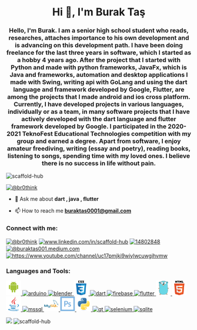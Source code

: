 <h1 align="center">Hi 👋, I'm Burak Taş</h1>
<h3 align="center">Hello, I'm Burak. I am a senior high school student who reads, researches, attaches importance to his own development and is advancing on this development path. I have been doing freelance for the last three years in software, which I started as a hobby 4 years ago. After the project that I started with Python and made with python frameworks, JavaFx, which is Java and frameworks, automation and desktop applications I made with Swing, writing api with GoLang and using the dart language and framework developed by Google, Flutter, are among the projects that I made android and ios cross platform. Currently, I have developed projects in various languages, individually or as a team, in many software projects that I have actively developed with the dart language and flutter framework developed by Google. I participated in the 2020-2021 TeknoFest Educational Technologies competition with my group and earned a degree. Apart from software, I enjoy amateur freediving, writing (essay and poetry), reading books, listening to songs, spending time with my loved ones. I believe there is no success in life without pain.</h3>

<p align="left"> <img src="https://komarev.com/ghpvc/?username=scaffold-hub&label=Profile%20views&color=0e75b6&style=flat" alt="scaffold-hub" /> </p>


<p align="left"> <a href="https://twitter.com/@br0think" target="blank"><img src="https://img.shields.io/twitter/follow/@br0think?logo=twitter&style=for-the-badge" alt="@br0think" /></a> </p>

- 💬 Ask me about **dart , java , flutter**

- 📫 How to reach me **buraktas0001@gmail.com**

<h3 align="left">Connect with me:</h3>
<p align="left">
<a href="https://twitter.com/@br0think" target="blank"><img align="center" src="https://raw.githubusercontent.com/rahuldkjain/github-profile-readme-generator/master/src/images/icons/Social/twitter.svg" alt="@br0think" height="30" width="40" /></a>
<a href="https://linkedin.com/in/www.linkedin.com/in/scaffold-hub" target="blank"><img align="center" src="https://raw.githubusercontent.com/rahuldkjain/github-profile-readme-generator/master/src/images/icons/Social/linked-in-alt.svg" alt="www.linkedin.com/in/scaffold-hub" height="30" width="40" /></a>
<a href="https://stackoverflow.com/users/14802848" target="blank"><img align="center" src="https://raw.githubusercontent.com/rahuldkjain/github-profile-readme-generator/master/src/images/icons/Social/stack-overflow.svg" alt="14802848" height="30" width="40" /></a>
<a href="https://medium.com/@buraktas001.medium.com" target="blank"><img align="center" src="https://raw.githubusercontent.com/rahuldkjain/github-profile-readme-generator/master/src/images/icons/Social/medium.svg" alt="@buraktas001.medium.com" height="30" width="40" /></a>
<a href="https://www.youtube.com/c/https://www.youtube.com/channel/uc17pmjki9wiylwcuwgihvmw" target="blank"><img align="center" src="https://raw.githubusercontent.com/rahuldkjain/github-profile-readme-generator/master/src/images/icons/Social/youtube.svg" alt="https://www.youtube.com/channel/uc17pmjki9wiylwcuwgihvmw" height="30" width="40" /></a>
</p>

<h3 align="left">Languages and Tools:</h3>
<p align="left"> <a href="https://developer.android.com" target="_blank" rel="noreferrer"> <img src="https://raw.githubusercontent.com/devicons/devicon/master/icons/android/android-original-wordmark.svg" alt="android" width="40" height="40"/> </a> <a href="https://www.arduino.cc/" target="_blank" rel="noreferrer"> <img src="https://cdn.worldvectorlogo.com/logos/arduino-1.svg" alt="arduino" width="40" height="40"/> </a> <a href="https://www.blender.org/" target="_blank" rel="noreferrer"> <img src="https://download.blender.org/branding/community/blender_community_badge_white.svg" alt="blender" width="40" height="40"/> </a> <a href="https://www.w3schools.com/css/" target="_blank" rel="noreferrer"> <img src="https://raw.githubusercontent.com/devicons/devicon/master/icons/css3/css3-original-wordmark.svg" alt="css3" width="40" height="40"/> </a> <a href="https://dart.dev" target="_blank" rel="noreferrer"> <img src="https://www.vectorlogo.zone/logos/dartlang/dartlang-icon.svg" alt="dart" width="40" height="40"/> </a> <a href="https://firebase.google.com/" target="_blank" rel="noreferrer"> <img src="https://www.vectorlogo.zone/logos/firebase/firebase-icon.svg" alt="firebase" width="40" height="40"/> </a> <a href="https://flutter.dev" target="_blank" rel="noreferrer"> <img src="https://www.vectorlogo.zone/logos/flutterio/flutterio-icon.svg" alt="flutter" width="40" height="40"/> </a> <a href="https://golang.org" target="_blank" rel="noreferrer"> <img src="https://raw.githubusercontent.com/devicons/devicon/master/icons/go/go-original.svg" alt="go" width="40" height="40"/> </a> <a href="https://www.w3.org/html/" target="_blank" rel="noreferrer"> <img src="https://raw.githubusercontent.com/devicons/devicon/master/icons/html5/html5-original-wordmark.svg" alt="html5" width="40" height="40"/> </a> <a href="https://www.java.com" target="_blank" rel="noreferrer"> <img src="https://raw.githubusercontent.com/devicons/devicon/master/icons/java/java-original.svg" alt="java" width="40" height="40"/> </a> <a href="https://www.microsoft.com/en-us/sql-server" target="_blank" rel="noreferrer"> <img src="https://www.svgrepo.com/show/303229/microsoft-sql-server-logo.svg" alt="mssql" width="40" height="40"/> </a> <a href="https://www.mysql.com/" target="_blank" rel="noreferrer"> <img src="https://raw.githubusercontent.com/devicons/devicon/master/icons/mysql/mysql-original-wordmark.svg" alt="mysql" width="40" height="40"/> </a> <a href="https://www.photoshop.com/en" target="_blank" rel="noreferrer"> <img src="https://raw.githubusercontent.com/devicons/devicon/master/icons/photoshop/photoshop-line.svg" alt="photoshop" width="40" height="40"/> </a> <a href="https://www.python.org" target="_blank" rel="noreferrer"> <img src="https://raw.githubusercontent.com/devicons/devicon/master/icons/python/python-original.svg" alt="python" width="40" height="40"/> </a> <a href="https://www.qt.io/" target="_blank" rel="noreferrer"> <img src="https://upload.wikimedia.org/wikipedia/commons/0/0b/Qt_logo_2016.svg" alt="qt" width="40" height="40"/> </a> <a href="https://www.selenium.dev" target="_blank" rel="noreferrer"> <img src="https://raw.githubusercontent.com/detain/svg-logos/780f25886640cef088af994181646db2f6b1a3f8/svg/selenium-logo.svg" alt="selenium" width="40" height="40"/> </a> <a href="https://www.sqlite.org/" target="_blank" rel="noreferrer"> <img src="https://www.vectorlogo.zone/logos/sqlite/sqlite-icon.svg" alt="sqlite" width="40" height="40"/> </a> </p>

<p><img align="left" src='https://github-readme-stats.vercel.app/api/top-langs?username=scaffold-hub&show_icons=true&locale=en&layout=compact%22%20alt=%22scaffold-hub' /></p>
<p>&nbsp;<img align="center" src="https://github-readme-stats.vercel.app/api?username=scaffold-hub&show_icons=true&locale=en" alt="scaffold-hub" /></p>
